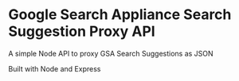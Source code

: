 Google Search Appliance Search Suggestion Proxy API
===================================================

A simple Node API to proxy GSA Search Suggestions as JSON

Built with Node and Express
